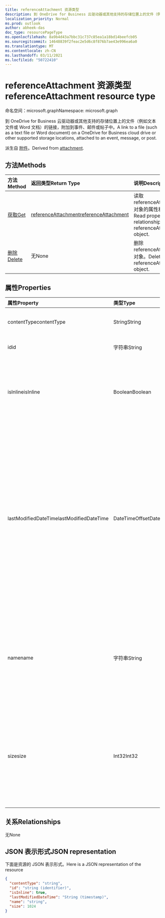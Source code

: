 ```yaml
---
title: referenceAttachment 资源类型
description: 到 OneDrive for Business 云驱动器或其他支持的存储位置上的文件（例如文本文件或 Word 文档）的链接，附加到事件、邮件或帖子中。
localization_priority: Normal
ms.prod: outlook
author: abheek-das
doc_type: resourcePageType
ms.openlocfilehash: 8a9b4d43a7bbc31c737c85ea1a18bd14beefcb05
ms.sourcegitcommit: 14648839f2feac2e5d6c8f876b7ae43e996ea6a0
ms.translationtype: MT
ms.contentlocale: zh-CN
ms.lasthandoff: 03/11/2021
ms.locfileid: "50722410"
---
```

# <a name="referenceattachment-resource-type"></a><span data-ttu-id="73fe9-103">referenceAttachment 资源类型</span><span class="sxs-lookup"><span data-stu-id="73fe9-103">referenceAttachment resource type</span></span>

<span data-ttu-id="73fe9-104">命名空间：microsoft.graph</span><span class="sxs-lookup"><span data-stu-id="73fe9-104">Namespace: microsoft.graph</span></span>

<span data-ttu-id="73fe9-105">到 OneDrive for Business 云驱动器或其他支持的存储位置上的文件（例如文本文件或 Word 文档）的链接，附加到事件、邮件或帖子中。</span><span class="sxs-lookup"><span data-stu-id="73fe9-105">A link to a file (such as a text file or Word document) on a OneDrive for Business cloud drive or other supported storage locations, attached to an event, message, or post.</span></span>

<span data-ttu-id="73fe9-106">派生自 [附件](attachment.md)。</span><span class="sxs-lookup"><span data-stu-id="73fe9-106">Derived from [attachment](attachment.md).</span></span>

## <a name="methods"></a><span data-ttu-id="73fe9-107">方法</span><span class="sxs-lookup"><span data-stu-id="73fe9-107">Methods</span></span>

| <span data-ttu-id="73fe9-108">方法</span><span class="sxs-lookup"><span data-stu-id="73fe9-108">Method</span></span>       | <span data-ttu-id="73fe9-109">返回类型</span><span class="sxs-lookup"><span data-stu-id="73fe9-109">Return Type</span></span>  |<span data-ttu-id="73fe9-110">说明</span><span class="sxs-lookup"><span data-stu-id="73fe9-110">Description</span></span>|
|:---------------|:--------|:----------|
|[<span data-ttu-id="73fe9-111">获取</span><span class="sxs-lookup"><span data-stu-id="73fe9-111">Get</span></span>](../api/attachment-get.md) | [<span data-ttu-id="73fe9-112">referenceAttachment</span><span class="sxs-lookup"><span data-stu-id="73fe9-112">referenceAttachment</span></span>](referenceattachment.md) |<span data-ttu-id="73fe9-113">读取 referenceAttachment 对象的属性和关系。</span><span class="sxs-lookup"><span data-stu-id="73fe9-113">Read properties and relationships of referenceAttachment object.</span></span>|
|[<span data-ttu-id="73fe9-114">删除</span><span class="sxs-lookup"><span data-stu-id="73fe9-114">Delete</span></span>](../api/attachment-delete.md) | <span data-ttu-id="73fe9-115">无</span><span class="sxs-lookup"><span data-stu-id="73fe9-115">None</span></span> |<span data-ttu-id="73fe9-116">删除 referenceAttachment 对象。</span><span class="sxs-lookup"><span data-stu-id="73fe9-116">Delete referenceAttachment object.</span></span> |

## <a name="properties"></a><span data-ttu-id="73fe9-117">属性</span><span class="sxs-lookup"><span data-stu-id="73fe9-117">Properties</span></span>
| <span data-ttu-id="73fe9-118">属性</span><span class="sxs-lookup"><span data-stu-id="73fe9-118">Property</span></span>     | <span data-ttu-id="73fe9-119">类型</span><span class="sxs-lookup"><span data-stu-id="73fe9-119">Type</span></span>   |<span data-ttu-id="73fe9-120">说明</span><span class="sxs-lookup"><span data-stu-id="73fe9-120">Description</span></span>|
|:---------------|:--------|:----------|
|<span data-ttu-id="73fe9-121">contentType</span><span class="sxs-lookup"><span data-stu-id="73fe9-121">contentType</span></span>|<span data-ttu-id="73fe9-122">String</span><span class="sxs-lookup"><span data-stu-id="73fe9-122">String</span></span>|<span data-ttu-id="73fe9-123">附件的内容类型。</span><span class="sxs-lookup"><span data-stu-id="73fe9-123">The content type of the attachment.</span></span>|
|<span data-ttu-id="73fe9-124">id</span><span class="sxs-lookup"><span data-stu-id="73fe9-124">id</span></span>|<span data-ttu-id="73fe9-125">字符串</span><span class="sxs-lookup"><span data-stu-id="73fe9-125">String</span></span>|<span data-ttu-id="73fe9-p101">附件 ID。只读。</span><span class="sxs-lookup"><span data-stu-id="73fe9-p101">The attachment ID.  Read-only.</span></span>|
|<span data-ttu-id="73fe9-128">isInline</span><span class="sxs-lookup"><span data-stu-id="73fe9-128">isInline</span></span>|<span data-ttu-id="73fe9-129">Boolean</span><span class="sxs-lookup"><span data-stu-id="73fe9-129">Boolean</span></span>|<span data-ttu-id="73fe9-130">如果附件显示为内嵌在嵌入对象的正文中，则设置为 true。</span><span class="sxs-lookup"><span data-stu-id="73fe9-130">Set to true if the attachment appears inline in the body of the embedding object.</span></span>|
|<span data-ttu-id="73fe9-131">lastModifiedDateTime</span><span class="sxs-lookup"><span data-stu-id="73fe9-131">lastModifiedDateTime</span></span>|<span data-ttu-id="73fe9-132">DateTimeOffset</span><span class="sxs-lookup"><span data-stu-id="73fe9-132">DateTimeOffset</span></span>|<span data-ttu-id="73fe9-133">上次修改附件的日期和时间。</span><span class="sxs-lookup"><span data-stu-id="73fe9-133">The date and time when the attachment was last modified.</span></span> <span data-ttu-id="73fe9-134">时间戳类型表示采用 ISO 8601 格式的日期和时间信息，始终采用 UTC 时区。</span><span class="sxs-lookup"><span data-stu-id="73fe9-134">The Timestamp type represents date and time information using ISO 8601 format and is always in UTC time.</span></span> <span data-ttu-id="73fe9-135">例如，2014 年 1 月 1 日午夜 UTC 为 `2014-01-01T00:00:00Z`</span><span class="sxs-lookup"><span data-stu-id="73fe9-135">For example, midnight UTC on Jan 1, 2014 is `2014-01-01T00:00:00Z`</span></span>|
|<span data-ttu-id="73fe9-136">name</span><span class="sxs-lookup"><span data-stu-id="73fe9-136">name</span></span>|<span data-ttu-id="73fe9-137">字符串</span><span class="sxs-lookup"><span data-stu-id="73fe9-137">String</span></span>|<span data-ttu-id="73fe9-p103">显示在用于表示嵌入附件的图标下方的文本。这不必是实际的文件名。</span><span class="sxs-lookup"><span data-stu-id="73fe9-p103">The text that is displayed below the icon representing the embedded attachment. This does not need to be the actual file name.</span></span>|
|<span data-ttu-id="73fe9-140">size</span><span class="sxs-lookup"><span data-stu-id="73fe9-140">size</span></span>|<span data-ttu-id="73fe9-141">Int32</span><span class="sxs-lookup"><span data-stu-id="73fe9-141">Int32</span></span>|<span data-ttu-id="73fe9-142">存储在邮件附件中的元数据大小（以字节为单位）。</span><span class="sxs-lookup"><span data-stu-id="73fe9-142">The size of the metadata that is stored on the message for the attachment in bytes.</span></span> <span data-ttu-id="73fe9-143">此值不表示实际文件的大小。</span><span class="sxs-lookup"><span data-stu-id="73fe9-143">This value does not indicate the size of the actual file.</span></span>|

## <a name="relationships"></a><span data-ttu-id="73fe9-144">关系</span><span class="sxs-lookup"><span data-stu-id="73fe9-144">Relationships</span></span>
<span data-ttu-id="73fe9-145">无</span><span class="sxs-lookup"><span data-stu-id="73fe9-145">None</span></span>



## <a name="json-representation"></a><span data-ttu-id="73fe9-146">JSON 表示形式</span><span class="sxs-lookup"><span data-stu-id="73fe9-146">JSON representation</span></span>

<span data-ttu-id="73fe9-147">下面是资源的 JSON 表示形式。</span><span class="sxs-lookup"><span data-stu-id="73fe9-147">Here is a JSON representation of the resource</span></span>

<!--{
  "blockType": "resource",
  "optionalProperties": [],
  "baseType": "microsoft.graph.attachment",
  "keyProperty":"id",
  "@odata.type": "microsoft.graph.referenceAttachment"
}-->

```json
{
  "contentType": "string",
  "id": "string (identifier)",
  "isInline": true,
  "lastModifiedDateTime": "String (timestamp)",
  "name": "string",
  "size": 1024
}

```

<!-- uuid: 8fcb5dbc-d5aa-4681-8e31-b001d5168d79
2015-10-25 14:57:30 UTC -->
<!-- {
  "type": "#page.annotation",
  "description": "referenceAttachment resource",
  "keywords": "",
  "section": "documentation",
  "tocPath": ""
}-->

